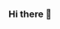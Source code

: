 ### Hi there 👋

<!--
**breanna-00/breanna-00** is a ✨ _special_ ✨ repository because its `README.md` (this file) appears on your GitHub profile.

Here are some ideas to get you started:

- 🔭 I’m currently working on ...
- 🌱 I’m look forward learning mroe about how to use Github and be more confortable with it
- 👯 I’m looking to collaborate on ...
- 🤔 I’m looking for help with ...
- 💬 Ask me about: My hobbies are playing Genshin Impact and watching commentary videos. 
- 📫 How to reach me: ...
- 😄 Pronouns: ...
- ⚡ Fun fact: ...
-->
